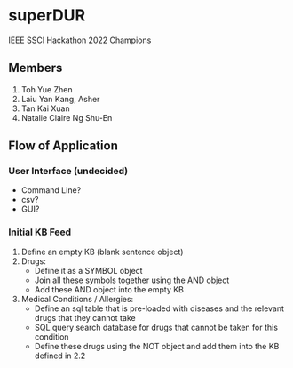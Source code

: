 # superDUR
IEEE SSCI Hackathon 2022 Champions

## Members
1. Toh Yue Zhen
2. Laiu Yan Kang, Asher
3. Tan Kai Xuan
4. Natalie Claire Ng Shu-En

## Flow of Application

### User Interface (undecided)
* Command Line? 
* csv? 
* GUI? 

### Initial KB Feed
1. Define an empty KB (blank sentence object)
2. Drugs: 
    * Define it as a SYMBOL object
    * Join all these symbols together using the AND object
    * Add these AND object into the empty KB
3. Medical Conditions / Allergies: 
    * Define an sql table that is pre-loaded with diseases and the relevant drugs that they cannot take
    * SQL query search database for drugs that cannot be taken for this condition 
    * Define these drugs using the NOT object and add them into the KB defined in 2.2